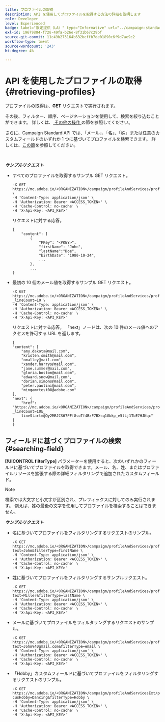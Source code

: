 ```yaml
---
title: プロファイルの取得
description: API を使用してプロファイルを取得する方法の詳細を説明します
role: Developer
level: Experienced
badge: label="限定提供（LA）" type="Informative" url="../campaign-standard-migration-home.md" tooltip="Campaign Standardに移行されたユーザーに制限"
exl-id: 19679804-f728-49fa-b26e-8f31b67c29bf
source-git-commit: 11c49b273164b632bcffb7de01890c6f9d7ae9c2
workflow-type: tm+mt
source-wordcount: '243'
ht-degree: 4%

---
```


# API を使用したプロファイルの取得 {#retrieving-profiles}

プロファイルの取得は、**GET** リクエストで実行されます。

その後、フィルター、順序、ページネーションを使用して、検索を絞り込むことができます。 詳しくは、[ その他の操作 ](sorting.md) の節を参照してください。

さらに、Campaign Standard API では、「メール」、「名」、「姓」または任意のカスタムフィールドのいずれか 1 つに基づいてプロファイルを検索できます。 詳しくは、[この節](#searching-field)を参照してください。

<br/>

***サンプルリクエスト***

* すべてのプロファイルを取得するサンプル GET リクエスト。

  ```
  -X GET https://mc.adobe.io/<ORGANIZATION>/campaign/profileAndServices/profile \
  -H 'Content-Type: application/json' \
  -H 'Authorization: Bearer <ACCESS_TOKEN>' \
  -H 'Cache-Control: no-cache' \
  -H 'X-Api-Key: <API_KEY>'
  ```

  リクエストに対する応答。

  ```
  {
      "content": [
          {
              "PKey": "<PKEY>",
              "firstName": "John",
              "lastName":"Doe",
              "birthDate": "1980-10-24",
              ...
          },
          ...
  }
  ```

* 最初の 10 個のメール値を取得するサンプル GET リクエスト。

  ```
  -X GET https://mc.adobe.io/<ORGANIZATION>/campaign/profileAndServices/profile/email?_lineCount=10 \
  -H 'Content-Type: application/json' \
  -H 'Authorization: Bearer <ACCESS_TOKEN>' \
  -H 'Cache-Control: no-cache' \
  -H 'X-Api-Key: <API_KEY>'
  ```

  リクエストに対する応答。 「next」ノードは、次の 10 件のメール値へのアクセスを許可する URL を返します。

  ```
  {
  "content": [
      "amy.dakota@mail.com",
      "kristen.smith@mail.com",
      "omalley@mail.com",
      "xander.harrys@mail.com",
      "jane.summer@mail.com",
      "gloria.boston@mail.com",
      "edward.snow@mail.com",
      "dorian.simons@mail.com",
      "peter.paolini@mail.com",
      "mingam+test08@adobe.com"
  ],
  "next": {
      "href": "https://mc.adobe.io/<ORGANIZATION>/campaign/profileAndServices/profile/email?_lineCount=10&_
      lineStart=@Qy2MRJCS67PFf8soTf4BzF7BXsq1Gbkp_e5lLj1TbE7HJKqc"
  }
  }
  ```

## フィールドに基づくプロファイルの検索 {#searching-field}

**[!UICONTROL filterType]** パラメーターを使用すると、次のいずれかのフィールドに基づいてプロファイルを取得できます。メール、名、姓、またはプロファイルリソースを拡張する際の詳細フィルタリングで追加されたカスタムフィールド。

>[!NOTE]
>
>検索では大文字と小文字が区別され、プレフィックスに対してのみ実行されます。 例えば、姓の最後の文字を使用してプロファイルを検索することはできません。

***サンプルリクエスト***

* 名に基づいてプロファイルをフィルタリングするリクエストのサンプル。

  ```
  -X GET https://mc.adobe.io/<ORGANIZATION>/campaign/profileAndServices/profile/byText?text=John&filterType=firstName \
  -H 'Content-Type: application/json' \
  -H 'Authorization: Bearer <ACCESS_TOKEN>' \
  -H 'Cache-Control: no-cache' \
  -H 'X-Api-Key: <API_KEY>'
  ```

* 姓に基づいてプロファイルをフィルタリングするサンプルリクエスト。

  ```
  -X GET https://mc.adobe.io/<ORGANIZATION>/campaign/profileAndServices/profile/byText?text=Miller&filterType=lastName \
  -H 'Content-Type: application/json' \
  -H 'Authorization: Bearer <ACCESS_TOKEN>' \
  -H 'Cache-Control: no-cache' \
  -H 'X-Api-Key: <API_KEY>'
  ```

* メールに基づいてプロファイルをフィルタリングするリクエストのサンプル。

  ```
  -X GET https://mc.adobe.io/<ORGANIZATION>/campaign/profileAndServices/profile/byText?text=John%40gmail.com&filterType=email \
  -H 'Content-Type: application/json' \
  -H 'Authorization: Bearer <ACCESS_TOKEN>' \
  -H 'Cache-Control: no-cache' \
  -H 'X-Api-Key: <API_KEY>'
  ```

* 「Hobby」カスタムフィールドに基づいてプロファイルをフィルタリングするリクエストのサンプル。

  ```
  -X GET https://mc.adobe.io/<ORGANIZATION>/campaign/profileAndServicesExt/profile/byText?cusHobby=Dancing&filterType=Hobby \
  -H 'Content-Type: application/json' \
  -H 'Authorization: Bearer <ACCESS_TOKEN>' \
  -H 'Cache-Control: no-cache' \
  -H 'X-Api-Key: <API_KEY>'
  ```
